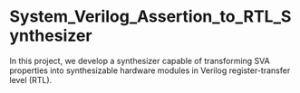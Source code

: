# System_Verilog_Assertion_to_RTL_Synthesizer
In this project, we develop a synthesizer capable of transforming SVA properties into synthesizable hardware modules in Verilog register-transfer level (RTL).
